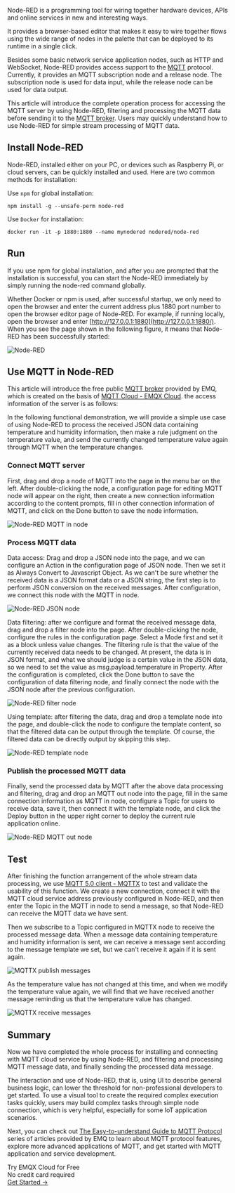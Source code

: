 Node-RED is a programming tool for wiring together hardware devices, APIs and online services in new and interesting ways.

It provides a browser-based editor that makes it easy to wire together flows using the wide range of nodes in the palette that can be deployed to its runtime in a single click. 

Besides some basic network service application nodes, such as HTTP and WebSocket, Node-RED provides access support to the [MQTT](https://mqtt.org/) protocol. Currently, it provides an MQTT subscription node and a release node. The subscription node is used for data input, while the release node can be used for data output.

This article will introduce the complete operation process for accessing the MQTT server by using Node-RED, filtering and processing the MQTT data before sending it to the [MQTT broker](https://www.emqx.com/en/mqtt/public-mqtt5-broker). Users may quickly understand how to use Node-RED for simple stream processing of MQTT data.

## Install Node-RED

Node-RED, installed either on your PC, or devices such as Raspberry Pi, or cloud servers, can be quickly installed and used. Here are two common methods for installation:

Use `npm` for global installation:

```
npm install -g --unsafe-perm node-red
```

Use `Docker` for installation:

```
docker run -it -p 1880:1880 --name mynodered nodered/node-red
```

## Run

If you use npm for global installation, and after you are prompted that the installation is successful, you can start the Node-RED immediately by simply running the node-red command globally. 

Whether Docker or npm is used, after successful startup, we only need to open the browser and enter the current address plus 1880 port number to open the browser editor page of Node-RED. For example, if running locally, open the browser and enter [http://127.0.0.1:1880](http://127.0.0.1:1880/). When you see the page shown in the following figure, it means that Node-RED has been successfully started:

![Node-RED](https://assets.emqx.com/images/cd66e004a35d9588c000d3f7e21ab5c2.png)

## Use MQTT in Node-RED

This article will introduce the free public [MQTT broker](https://www.emqx.com/en/mqtt/public-mqtt5-broker) provided by EMQ, which is created on the basis of [MQTT Cloud - EMQX Cloud](https://www.emqx.com/en/cloud). the access information of the server is as follows:

In the following functional demonstration, we will provide a simple use case of using Node-RED to process the received JSON data containing temperature and humidity information, then make a rule judgment on the temperature value, and send the currently changed temperature value again through MQTT when the temperature changes.

### **Connect MQTT server**

First, drag and drop a node of MQTT into the page in the menu bar on the left. After double-clicking the node, a configuration page for editing MQTT node will appear on the right, then create a new connection information according to the content prompts, fill in other connection information of MQTT, and click on the Done button to save the node information.

![Node-RED MQTT in node](https://assets.emqx.com/images/597fb3a3e45ce8544d89d7e8cbdd0b86.png)

### **Process MQTT data**

Data access: Drag and drop a JSON node into the page, and we can configure an Action in the configuration page of JSON node. Then we set it as Always Convert to Javascript Object. As we can't be sure whether the received data is a JSON format data or a JSON string, the first step is to perform JSON conversion on the received messages. After configuration, we connect this node with the MQTT in node.

![Node-RED JSON node](https://assets.emqx.com/images/25874952e5de18fe8126ca5afa3d392b.png)

Data filtering: after we configure and format the received message data, drag and drop a filter node into the page. After double-clicking the node, configure the rules in the configuration page. Select a Mode first and set it as a block unless value changes. The filtering rule is that the value of the currently received data needs to be changed. At present, the data is in JSON format, and what we should judge is a certain value in the JSON data, so we need to set the value as msg.payload.temperature in Property. After the configuration is completed, click the Done button to save the configuration of data filtering node, and finally connect the node with the JSON node after the previous configuration.

![Node-RED filter node](https://assets.emqx.com/images/9b77d353d63a4f2b32045f9d7399cd78.png)

Using template: after filtering the data, drag and drop a template node into the page, and double-click the node to configure the template content, so that the filtered data can be output through the template. Of course, the filtered data can be directly output by skipping this step.

![Node-RED template node](https://assets.emqx.com/images/8818d78773b2e7e7b0450c507073ac8c.png)

### **Publish the processed MQTT data**

Finally, send the processed data by MQTT after the above data processing and filtering, drag and drop an MQTT out node into the page, fill in the same connection information as MQTT in node, configure a Topic for users to receive data, save it, then connect it with the template node, and click the Deploy button in the upper right corner to deploy the current rule application online.

![Node-RED MQTT out node](https://assets.emqx.com/images/a0aeb565961ad24ed5d0344d16adc01b.png)


## Test

After finishing the function arrangement of the whole stream data processing, we use [MQTT 5.0 client - MQTTX](https://mqttx.app) to test and validate the usability of this function. We create a new connection, connect it with the MQTT cloud service address previously configured in Node-RED, and then enter the Topic in the MQTT in node to send a message, so that Node-RED can receive the MQTT data we have sent.

Then we subscribe to a Topic configured in MQTTX node to receive the processed message data. When a message data containing temperature and humidity information is sent, we can receive a message sent according to the message template we set, but we can't receive it again if it is sent again.

![MQTTX publish messages](https://assets.emqx.com/images/d7f584d50d337c45918af3f3187e522b.png)

As the temperature value has not changed at this time, and when we modify the temperature value again, we will find that we have received another message reminding us that the temperature value has changed.

![MQTTX receive messages](https://assets.emqx.com/images/04d009b040ca894f026a4beb34014f92.png)

## Summary

Now we have completed the whole process for installing and connecting with MQTT cloud service by using Node-RED, and filtering and processing MQTT message data, and finally sending the processed data message.

The interaction and use of Node-RED, that is, using UI to describe general business logic, can lower the threshold for non-professional developers to get started. To use a visual tool to create the required complex execution tasks quickly, users may build complex tasks through simple node connection, which is very helpful, especially for some IoT application scenarios.

Next, you can check out [The Easy-to-understand Guide to MQTT Protocol](https://www.emqx.com/en/mqtt) series of articles provided by EMQ to learn about MQTT protocol features, explore more advanced applications of MQTT, and get started with MQTT application and service development.

<section class="promotion">
    <div>
        Try EMQX Cloud for Free
        <div class="is-size-14 is-text-normal has-text-weight-normal">No credit card required</div>
    </div>
    <a href="https://accounts.emqx.com/signup?continue=https://cloud-intl.emqx.com/console/deployments/0?oper=new" class="button is-gradient px-5">Get Started →</a>
</section>
